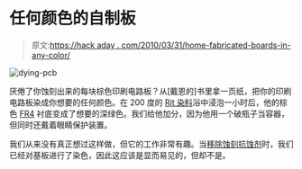 # 任何颜色的自制板

> 原文:[https://hack aday . com/2010/03/31/home-fabricated-boards-in-any-color/](https://hackaday.com/2010/03/31/home-fabricated-boards-in-any-color/)

![](../Images/cd0e066f1e32b94430b962749f0a2527.png "dying-pcb")

厌倦了你蚀刻出来的每块棕色印刷电路板？从[戴恩的]书里拿一页纸，把你的印刷电路板染成你想要的任何颜色。在 200 度的 [Rit 染料](http://www.ritdye.com/home.lasso)浴中浸泡一小时后，他的棕色 [FR4](http://en.wikipedia.org/wiki/Fr4) 衬底变成了想要的深绿色。我们给他加分，因为他用一个破瓶子当容器，但同时还戴着眼睛保护装置。

我们从来没有真正想过这样做，但它的工作非常有趣。当[移除蚀刻抗蚀剂](http://hackaday.com/2009/07/13/etch-pcbs-with-ferric-chloride-and-a-sponge/)时，我们已经对基板进行了染色，因此这应该是显而易见的，但却不是。
